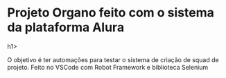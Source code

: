 <h1>Projeto Organo feito com o sistema da plataforma Alura</h1>h1>

O objetivo é ter automações para testar o sistema de criação de squad de projeto.
Feito no VSCode com Robot Framework e biblioteca Selenium

